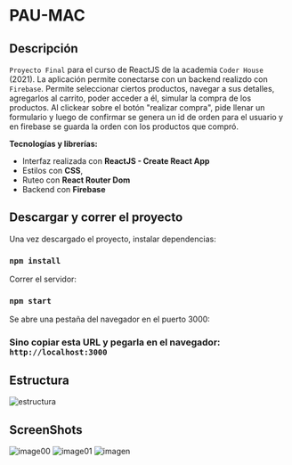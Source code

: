 # PAU-MAC

## Descripción

`Proyecto Final` para el curso de ReactJS de la academia `Coder House` (2021).
La aplicación permite conectarse con un backend realizdo con `Firebase`.
Permite seleccionar ciertos productos, navegar a sus detalles, agregarlos al carrito, poder acceder a él, simular la compra de los productos.
Al clickear sobre el botón "realizar compra", pide llenar un formulario  y luego de confirmar
se genera un id de orden para el usuario y en firebase se guarda la orden con los productos que compró.

**Tecnologías y librerías:**

- Interfaz realizada con **ReactJS - Create React App**
- Estilos con **CSS**,
- Ruteo con **React Router Dom**
- Backend con **Firebase**

## Descargar y correr el proyecto

Una vez descargado el proyecto, instalar dependencias:

### `npm install`

Correr el servidor:

### `npm start`

Se abre una pestaña del navegador en el puerto 3000:

### Sino copiar esta URL y pegarla en el navegador: `http://localhost:3000`



## Estructura

![estructura](https://user-images.githubusercontent.com/88351452/143724431-e599eae9-ed71-492e-8fe2-48345f7fb581.png)

## ScreenShots

![image00](https://user-images.githubusercontent.com/88351452/143724488-691d3f3c-9f12-4fa0-a54f-0a3dc527125d.png)
![image01](https://user-images.githubusercontent.com/88351452/143724627-1f5191a9-bd9f-4c3a-8429-92ec7c799faa.png)
![imagen](https://user-images.githubusercontent.com/88351452/143775060-e6fe258b-c4c3-47e1-9a9d-f37e8a2f7b6c.png)

